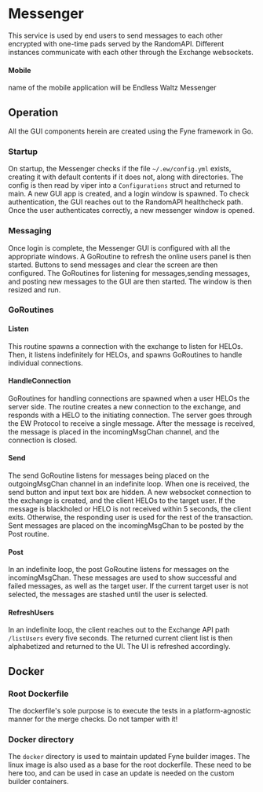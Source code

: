 # Messenger
This service is used by end users to send messages to each other encrypted 
with one-time pads served by the RandomAPI. Different instances communicate 
with each other through the Exchange websockets. 

#### Mobile
name of the mobile application will be Endless Waltz Messenger

## Operation
All the GUI components herein are created using the Fyne framework in Go. 

### Startup
On startup, the Messenger checks if the file `~/.ew/config.yml` exists, 
creating it with default contents if it does not, along with directories. 
The config is then read by viper into a `Configurations` struct and 
returned to main. A new GUI app is created, and a login window is spawned.
To check authentication, the GUI reaches out to the RandomAPI healthcheck
path. Once the user authenticates correctly, a new messenger window is 
opened.

### Messaging
Once login is complete, the Messenger GUI is configured with all the 
appropriate windows. A GoRoutine to refresh the online users panel is 
then started. Buttons to send messages and clear the screen are then 
configured. The GoRoutines for listening for messages,sending messages, 
and posting new messages to the GUI are then started. The window is then 
resized and run. 

### GoRoutines

#### Listen
This routine spawns a connection with the exchange to listen for HELOs.
Then, it listens indefinitely for HELOs, and spawns GoRoutines to handle
individual connections.

#### HandleConnection
GoRoutines for handling connections are spawned when a user HELOs the 
server side. The routine creates a new connection to the exchange, and 
responds with a HELO to the initiating connection. The server goes
through the EW Protocol to receive a single message. After the message 
is received, the message is placed in the incomingMsgChan channel, and the
connection is closed. 

#### Send
The send GoRoutine listens for messages being placed on the outgoingMsgChan
channel in an indefinite loop. When one is received, the send button and 
input text box are hidden. A new websocket connection to the exchange is 
created, and the client HELOs to the target user. If the message is 
blackholed or HELO is not received within 5 seconds, the client exits. 
Otherwise, the responding user is used for the rest of the transaction. 
Sent messages are placed on the incomingMsgChan to be posted by the Post
routine. 

#### Post
In an indefinite loop, the post GoRoutine listens for messages on the 
incomingMsgChan. These messages are used to show successful and failed 
messages, as well as the target user. If the current target user is not 
selected, the messages are stashed until the user is selected. 

#### RefreshUsers
In an indefinite loop, the client reaches out to the Exchange API path
`/listUsers` every five seconds. The returned current client list is then
alphabetized and returned to the UI. The UI is refreshed accordingly.

## Docker
### Root Dockerfile
The dockerfile's sole purpose is to execute the tests in a platform-agnostic
manner for the merge checks. Do not tamper with it!

### Docker directory
The `docker` directory is used to maintain updated Fyne builder images. The 
linux image is also used as a base for the root dockerfile. These need to be
here too, and can be used in case an update is needed on the custom builder 
containers. 

